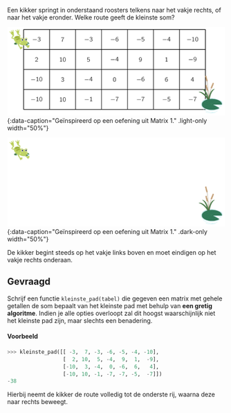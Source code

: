 Een kikker springt in onderstaand roosters telkens naar het vakje rechts, of naar het vakje eronder. Welke route geeft de kleinste som?

![Geïnspireerd op een oefening uit Matrix 1.](media/image.png "Geïnspireerd op een oefening uit Matrix 1."){:data-caption="Geïnspireerd op een oefening uit Matrix 1." .light-only width="50%"}

![Geïnspireerd op een oefening uit Matrix 1.](media/image_dark.png "Geïnspireerd op een oefening uit Matrix 1."){:data-caption="Geïnspireerd op een oefening uit Matrix 1." .dark-only width="50%"}

De kikker begint steeds op het vakje links boven en moet eindigen op het vakje rechts onderaan.

## Gevraagd
Schrijf een functie `kleinste_pad(tabel)` die gegeven een matrix met gehele getallen de som bepaalt van het kleinste pad met behulp van **een gretig algoritme**. Indien je alle opties overloopt zal dit hoogst waarschijnlijk niet het kleinste pad zijn, maar slechts een benadering.

#### Voorbeeld

```python
>>> kleinste_pad([[ -3,  7, -3, -6, -5, -4, -10], 
                  [  2, 10,  5, -4,  9,  1,  -9], 
                  [-10,  3, -4,  0, -6,  6,   4], 
                  [-10, 10, -1, -7, -7, -5,  -7]])
-38
```
Hierbij neemt de kikker de route volledig tot de onderste rij, waarna deze naar rechts beweegt.

